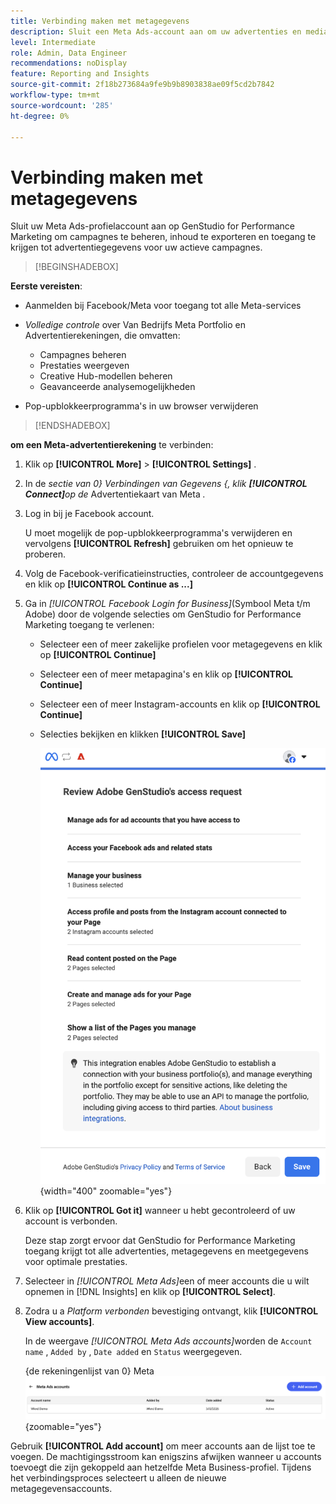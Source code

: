 ```yaml
---
title: Verbinding maken met metagegevens
description: Sluit een Meta Ads-account aan om uw advertenties en media te activeren en te controleren met Adobe GenStudio for Performance Marketing.
level: Intermediate
role: Admin, Data Engineer
recommendations: noDisplay
feature: Reporting and Insights
source-git-commit: 2f18b273684a9fe9b9b8903838ae09f5cd2b7842
workflow-type: tm+mt
source-wordcount: '285'
ht-degree: 0%

---
```


# Verbinding maken met metagegevens

Sluit uw Meta Ads-profielaccount aan op GenStudio for Performance Marketing om campagnes te beheren, inhoud te exporteren en toegang te krijgen tot advertentiegegevens voor uw actieve campagnes.

>[!BEGINSHADEBOX]

**Eerste vereisten**:

- Aanmelden bij Facebook/Meta voor toegang tot alle Meta-services

- _Volledige controle_ over Van Bedrijfs Meta Portfolio en Advertentierekeningen, die omvatten:

   - Campagnes beheren
   - Prestaties weergeven
   - Creative Hub-modellen beheren
   - Geavanceerde analysemogelijkheden

- Pop-upblokkeerprogramma&#39;s in uw browser verwijderen

>[!ENDSHADEBOX]

**om een Meta-advertentierekening** te verbinden:

1. Klik op **[!UICONTROL More]** > **[!UICONTROL Settings]** .

1. In de _sectie van 0&rbrace; Verbindingen van Gegevens &lbrace;, klik **[!UICONTROL Connect]**&#x200B;op de_ Advertentiekaart van Meta _._

1. Log in bij je Facebook account.

   U moet mogelijk de pop-upblokkeerprogramma&#39;s verwijderen en vervolgens **[!UICONTROL Refresh]** gebruiken om het opnieuw te proberen.

1. Volg de Facebook-verificatieinstructies, controleer de accountgegevens en klik op **[!UICONTROL Continue as ...]**

1. Ga in _[!UICONTROL Facebook Login for Business]_(Symbool Meta t/m Adobe) door de volgende selecties om GenStudio for Performance Marketing toegang te verlenen:

   - Selecteer een of meer zakelijke profielen voor metagegevens en klik op **[!UICONTROL Continue]**
   - Selecteer een of meer metapagina&#39;s en klik op **[!UICONTROL Continue]**
   - Selecteer een of meer Instagram-accounts en klik op **[!UICONTROL Continue]**
   - Selecties bekijken en klikken **[!UICONTROL Save]**

     ![ de selecties van het Overzicht ](/help/assets/meta/meta-review-selections.png " Selecties van het Overzicht "){width="400" zoomable="yes"}

1. Klik op **[!UICONTROL Got it]** wanneer u hebt gecontroleerd of uw account is verbonden.

   Deze stap zorgt ervoor dat GenStudio for Performance Marketing toegang krijgt tot alle advertenties, metagegevens en meetgegevens voor optimale prestaties.

1. Selecteer in _[!UICONTROL Meta Ads]_&#x200B;een of meer accounts die u wilt opnemen in [!DNL Insights] en klik op **[!UICONTROL Select]**.

1. Zodra u a _Platform verbonden_ bevestiging ontvangt, klik **[!UICONTROL View accounts]**.

   In de weergave _[!UICONTROL Meta Ads accounts]_&#x200B;worden de `Account name` , `Added by` , `Date added` en `Status` weergegeven.

   {de rekeningenlijst van 0} Meta ![&#128279;](/help/assets/meta/meta-accounts-list.png " Lijst van verbonden rekeningen van Meta "){zoomable="yes"}

Gebruik **[!UICONTROL Add account]** om meer accounts aan de lijst toe te voegen. De machtigingsstroom kan enigszins afwijken wanneer u accounts toevoegt die zijn gekoppeld aan hetzelfde Meta Business-profiel. Tijdens het verbindingsproces selecteert u alleen de nieuwe metagegevensaccounts.
